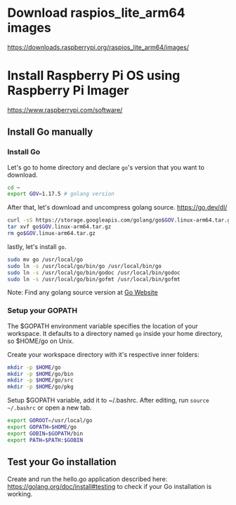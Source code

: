 # Download raspios_lite_arm64 images
https://downloads.raspberrypi.org/raspios_lite_arm64/images/

# Install Raspberry Pi OS using Raspberry Pi Imager
https://www.raspberrypi.com/software/


## Install Go manually
### Install Go

Let's go to home directory and declare `go`'s version that you want to download.

```sh
cd ~
export GOV=1.17.5 # golang version
```

After that, let's download and uncompress golang source.
https://go.dev/dl/

```sh
curl -sS https://storage.googleapis.com/golang/go$GOV.linux-arm64.tar.gz > go$GOV.linux-arm64.tar.gz
tar xvf go$GOV.linux-arm64.tar.gz
rm go$GOV.linux-arm64.tar.gz
```

lastly, let's install `go`.

```sh
sudo mv go /usr/local/go
sudo ln -s /usr/local/go/bin/go /usr/local/bin/go
sudo ln -s /usr/local/go/bin/godoc /usr/local/bin/godoc
sudo ln -s /usr/local/go/bin/gofmt /usr/local/bin/gofmt
```

Note: Find any golang source version at [Go Website](https://golang.org/dl/)

### Setup your GOPATH
The $GOPATH environment variable specifies the location of your workspace. It defaults to a directory named `go` inside your home directory, so $HOME/go on Unix.

Create your workspace directory with it's respective inner folders:

```sh
mkdir -p $HOME/go
mkdir -p $HOME/go/bin
mkdir -p $HOME/go/src
mkdir -p $HOME/go/pkg
```

Setup $GOPATH variable, add it to ~/.bashrc. After editing, run `source ~/.bashrc` or open a new tab.

```sh
export GOROOT=/usr/local/go
export GOPATH=$HOME/go
export GOBIN=$GOPATH/bin
export PATH=$PATH:$GOBIN
```

## Test your Go installation
Create and run the hello.go application described here: https://golang.org/doc/install#testing to check if your Go installation is working.
